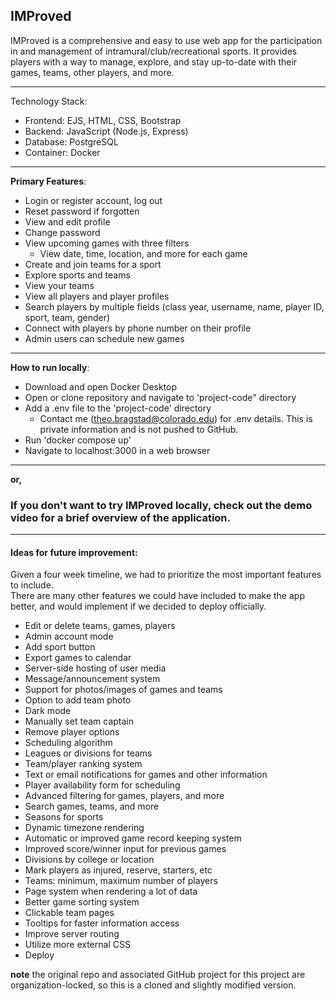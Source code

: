 ## IMProved
IMProved is a comprehensive and easy to use web app for the participation in and management of intramural/club/recreational sports. It provides players with a way to manage, explore, and stay up-to-date with their games, teams, other players, and more.
___
Technology Stack: 
- Frontend: EJS, HTML, CSS, Bootstrap
- Backend: JavaScript (Node.js, Express)
- Database: PostgreSQL
- Container: Docker
___
**Primary Features**:
- Login or register account, log out
- Reset password if forgotten
- View and edit profile
- Change password
- View upcoming games with three filters
  - View date, time, location, and more for each game
 - Create and join teams for a sport
 - Explore sports and teams
 - View your teams
 - View all players and player profiles
  - Search players by multiple fields (class year, username, name, player ID, sport, team, gender)
  - Connect with players by phone number on their profile
 - Admin users can schedule new games
___
**How to run locally**: 
- Download and open Docker Desktop
- Open or clone repository and navigate to 'project-code" directory
- Add a .env file to the 'project-code' directory
  - Contact me (theo.bragstad@colorado.edu) for .env details. This is private information and is not pushed to GitHub.
- Run 'docker compose up'
- Navigate to localhost:3000 in a web browser
___
**or,**
### If you don't want to try IMProved locally, check out the demo video for a brief overview of the application.
___
#### Ideas for future improvement: 
Given a four week timeline, we had to prioritize the most important features to include.   
There are many other features we could have included to make the app better, and would implement if we decided to deploy officially.  

- Edit or delete teams, games, players
- Admin account mode
- Add sport button
- Export games to calendar
- Server-side hosting of user media
- Message/announcement system
- Support for photos/images of games and teams
- Option to add team photo
- Dark mode
- Manually set team captain
- Remove player options
- Scheduling algorithm
- Leagues or divisions for teams
- Team/player ranking system
- Text or email notifications for games and other information
- Player availability form for scheduling
- Advanced filtering for games, players, and more
- Search games, teams, and more
- Seasons for sports
- Dynamic timezone rendering
- Automatic or improved game record keeping system
- Improved score/winner input for previous games
- Divisions by college or location
- Mark players as injured, reserve, starters, etc
- Teams: minimum, maximum number of players
- Page system when rendering a lot of data
- Better game sorting system
- Clickable team pages
- Tooltips for faster information access
- Improve server routing
- Utilize more external CSS
- Deploy


**note** the original repo and associated GitHub project for this project are organization-locked, so this is a cloned and slightly modified version.
